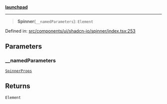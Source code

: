 [**launchpad**](index.md)

***

> **Spinner**(`__namedParameters`): `Element`

Defined in: [src/components/ui/shadcn-io/spinner/index.tsx:253](https://github.com/victorbratov/launchpad/blob/6dd13cd77753e59ec2a031fc7279545899826925/src/components/ui/shadcn-io/spinner/index.tsx#L253)

## Parameters

### \_\_namedParameters

[`SpinnerProps`](components.ui.shadcn-io.spinner.TypeAlias.SpinnerProps.md)

## Returns

`Element`
